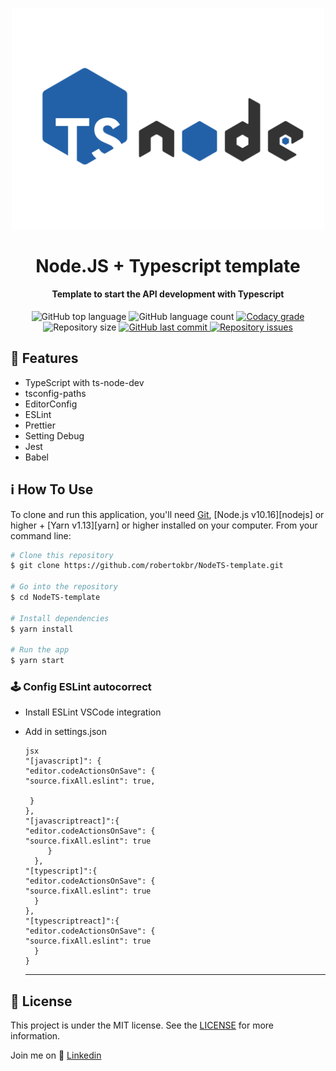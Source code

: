 <h1 align="center">
    <img src="https://raw.githubusercontent.com/TypeStrong/ts-node/HEAD/logo.svg?sanitize=true" width="500px" /><br>
    <br>
    Node.JS + Typescript template 
</h1>

<h4 align="center">
  Template to start the API development with Typescript
</h4>
<p align="center">
  <img alt="GitHub top language" src="https://img.shields.io/github/languages/top/robertokbr/NodeTS-template.svg">

  <img alt="GitHub language count" src="https://img.shields.io/github/languages/count/robertokbr/NodeTS-template.svg">

  <a href="https://www.codacy.com/app/robertokbr/NodeTS-template?utm_source=github.com&amp;utm_medium=referral&amp;utm_content=robertokbr/NodeTS-template&amp;utm_campaign=Badge_Grade">
    <img alt="Codacy grade" src="https://img.shields.io/codacy/grade/1b577a07dda843aba09f4bc55d1af8fc.svg">
  </a>

  <img alt="Repository size" src="https://img.shields.io/github/repo-size/robertokbr/NodeTS-template.svg">
  <a href="https://github.com/robertokbr/NodeTS-template/commits/master">
    <img alt="GitHub last commit" src="https://img.shields.io/github/last-commit/robertokbr/NodeTS-template.svg">
  </a>

  <a href="https://github.com/robertokbr/NodeTS-template/issues">
    <img alt="Repository issues" src="https://img.shields.io/github/issues/robertokbr/NodeTS-template.svg">
  </a>
</p>

## 🔧 Features
- TypeScript with ts-node-dev
- tsconfig-paths
- EditorConfig
- ESLint
- Prettier
- Setting Debug
- Jest
- Babel


## :information_source: How To Use

To clone and run this application, you'll need [Git](https://git-scm.com), [Node.js v10.16][nodejs] or higher + [Yarn v1.13][yarn] or higher installed on your computer. From your command line:

```bash
# Clone this repository
$ git clone https://github.com/robertokbr/NodeTS-template.git

# Go into the repository
$ cd NodeTS-template

# Install dependencies
$ yarn install

# Run the app
$ yarn start
```

### 🕹 Config ESLint autocorrect 

 -  Install ESLint VSCode integration 
 -  Add in settings.json

      ```
      jsx
     "[javascript]": {
     "editor.codeActionsOnSave": {
     "source.fixAll.eslint": true,

       }
     },
     "[javascriptreact]":{
     "editor.codeActionsOnSave": {
     "source.fixAll.eslint": true 
           }
        },
     "[typescript]":{
     "editor.codeActionsOnSave": {
     "source.fixAll.eslint": true 
        }
      },
     "[typescriptreact]":{
     "editor.codeActionsOnSave": {
     "source.fixAll.eslint": true 
        }
      }
     ```
      ---

## :memo: License
This project is under the MIT license. See the [LICENSE](https://github.com/robertokbr/NodeTS-template/blob/master/LICENSE) for more information.
    
Join me on :wave: [Linkedin](https://www.linkedin.com/in/robertojrcdc/)
